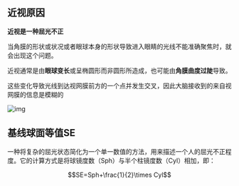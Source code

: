 ## 近视原因

**近视是一种屈光不正**

当角膜的形状或状况或者眼球本身的形状导致进入眼睛的光线不能准确聚焦时，就会出现这个问题。 

近视通常是由**眼球变长**或呈椭圆形而非圆形所造成，也可能由**角膜曲度过陡**导致。 

这些变化导致光线到达视网膜前方的一个点并发生交叉，因此大脑接收到的来自视网膜的信息是模糊的

![img](https://github.com/DINOREXNB/DINOREXNB.github.io/blob/main/docs/images/tzb_basic-1.png?raw=true)

## 基线球面等值SE

一种将复杂的屈光状态简化为一个单一数值的方法，用来描述一个人的屈光不正程度。它的计算方式是将球镜度数（Sph）与半个柱镜度数（Cyl）相加，即：

$$SE=Sph+\frac{1}{2}\times Cyl$$